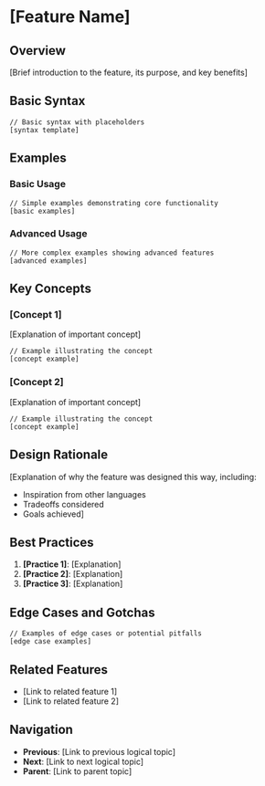 # [Feature Name]

## Overview

[Brief introduction to the feature, its purpose, and key benefits]

## Basic Syntax

```raccoon
// Basic syntax with placeholders
[syntax template]
```

## Examples

### Basic Usage

```raccoon
// Simple examples demonstrating core functionality
[basic examples]
```

### Advanced Usage

```raccoon
// More complex examples showing advanced features
[advanced examples]
```

## Key Concepts

### [Concept 1]

[Explanation of important concept]

```raccoon
// Example illustrating the concept
[concept example]
```

### [Concept 2]

[Explanation of important concept]

```raccoon
// Example illustrating the concept
[concept example]
```

## Design Rationale

[Explanation of why the feature was designed this way, including:
- Inspiration from other languages
- Tradeoffs considered
- Goals achieved]

## Best Practices

1. **[Practice 1]**: [Explanation]
2. **[Practice 2]**: [Explanation]
3. **[Practice 3]**: [Explanation]

## Edge Cases and Gotchas

```raccoon
// Examples of edge cases or potential pitfalls
[edge case examples]
```

## Related Features

- [Link to related feature 1]
- [Link to related feature 2]

## Navigation

- **Previous**: [Link to previous logical topic]
- **Next**: [Link to next logical topic]
- **Parent**: [Link to parent topic]